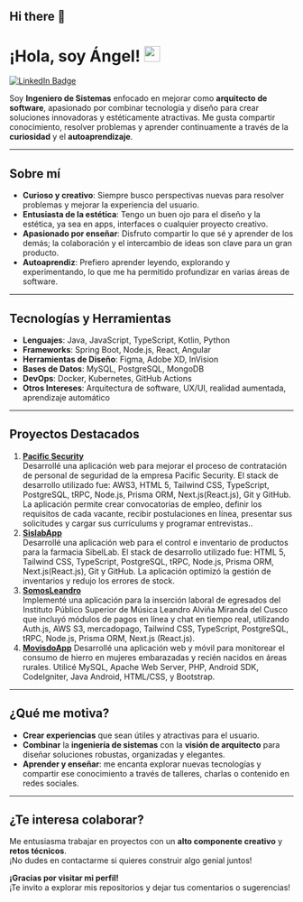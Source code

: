 ## Hi there 👋

<!--
**fredanup/fredanup** is a ✨ _special_ ✨ repository because its `README.md` (this file) appears on your GitHub profile.

Here are some ideas to get you started:

- 🔭 I’m currently working on ...
- 🌱 I’m currently learning ...
- 👯 I’m looking to collaborate on ...
- 🤔 I’m looking for help with ...
- 💬 Ask me about ...
- 📫 How to reach me: ...
- 😄 Pronouns: ...
- ⚡ Fun fact: ...
-->
# ¡Hola, soy Ángel! <img src="https://media.giphy.com/media/hvRJCLFzcasrR4ia7z/giphy.gif" width="28">

[![LinkedIn Badge](https://img.shields.io/badge/-LinkedIn-0A66C2?style=flat&logo=Linkedin&logoColor=white)](https://www.linkedin.com/in/upfa/)
<!--
[![Twitter Badge](https://img.shields.io/badge/-Twitter-1DA1F2?style=flat&logo=Twitter&logoColor=white)](TU_TWITTER_URL)
[![Portfolio Badge](https://img.shields.io/badge/-Portfolio-000?style=flat&logo=vercel&logoColor=white)](TU_PORTFOLIO_URL)-->

Soy **Ingeniero de Sistemas** enfocado en mejorar como **arquitecto de software**, apasionado por combinar tecnología y diseño para crear soluciones innovadoras y estéticamente atractivas. Me gusta compartir conocimiento, resolver problemas y aprender continuamente a través de la **curiosidad** y el **autoaprendizaje**.

---

## Sobre mí
- **Curioso y creativo**: Siempre busco perspectivas nuevas para resolver problemas y mejorar la experiencia del usuario.  
- **Entusiasta de la estética**: Tengo un buen ojo para el diseño y la estética, ya sea en apps, interfaces o cualquier proyecto creativo.  
- **Apasionado por enseñar**: Disfruto compartir lo que sé y aprender de los demás; la colaboración y el intercambio de ideas son clave para un gran producto.  
- **Autoaprendiz**: Prefiero aprender leyendo, explorando y experimentando, lo que me ha permitido profundizar en varias áreas de software.

---

## Tecnologías y Herramientas
- **Lenguajes**: Java, JavaScript, TypeScript, Kotlin, Python  
- **Frameworks**: Spring Boot, Node.js, React, Angular  
- **Herramientas de Diseño**: Figma, Adobe XD, InVision  
- **Bases de Datos**: MySQL, PostgreSQL, MongoDB  
- **DevOps**: Docker, Kubernetes, GitHub Actions  
- **Otros Intereses**: Arquitectura de software, UX/UI, realidad aumentada, aprendizaje automático

---

## Proyectos Destacados
1. **[Pacific Security](#)**  
   Desarrollé una aplicación web para mejorar el proceso de contratación de personal de seguridad de la empresa Pacific Security. El stack de desarrollo utilizado fue: AWS3, HTML 5, Tailwind CSS, TypeScript, PostgreSQL, tRPC, Node.js, Prisma ORM, Next.js(React.js), Git
   y GitHub. La aplicación permite crear convocatorias de empleo, definir los requisitos de cada vacante, recibir postulaciones en línea, presentar sus solicitudes y cargar sus currículums y programar entrevistas..
2. **[SislabApp](#)**  
   Desarrollé una aplicación web para el control e inventario de productos para la farmacia SibelLab. El stack de desarrollo utilizado fue: HTML 5, Tailwind CSS, TypeScript, PostgreSQL, tRPC, Node.js, Prisma ORM, Next.js(React.js), Git y GitHub. La aplicación optimizó
   la gestión de inventarios y redujo los errores de stock.
3. **[SomosLeandro](#)**  
   Implementé una aplicación para la inserción laboral de egresados del Instituto Público Superior de Música Leandro Alviña Miranda del Cusco que incluyó módulos de pagos en línea y chat en tiempo real, utilizando Auth.js, AWS S3, mercadopago, Tailwind CSS, TypeScript,
   PostgreSQL, tRPC, Node.js, Prisma ORM, Next.js (React.js).
4. **[MovisdoApp](#)**
   Desarrollé una aplicación web y móvil para monitorear el consumo de hierro en mujeres embarazadas y recién nacidos en áreas rurales. Utilicé MySQL, Apache Web Server, PHP, Android SDK, CodeIgniter, Java Android, HTML/CSS, y Bootstrap.
---

## ¿Qué me motiva?
- **Crear experiencias** que sean útiles y atractivas para el usuario.  
- **Combinar** la **ingeniería de sistemas** con la **visión de arquitecto** para diseñar soluciones robustas, organizadas y elegantes.  
- **Aprender y enseñar**: me encanta explorar nuevas tecnologías y compartir ese conocimiento a través de talleres, charlas o contenido en redes sociales.

---

## ¿Te interesa colaborar?
Me entusiasma trabajar en proyectos con un **alto componente creativo** y **retos técnicos**.  
¡No dudes en contactarme si quieres construir algo genial juntos!

**¡Gracias por visitar mi perfil!**  
¡Te invito a explorar mis repositorios y dejar tus comentarios o sugerencias!
